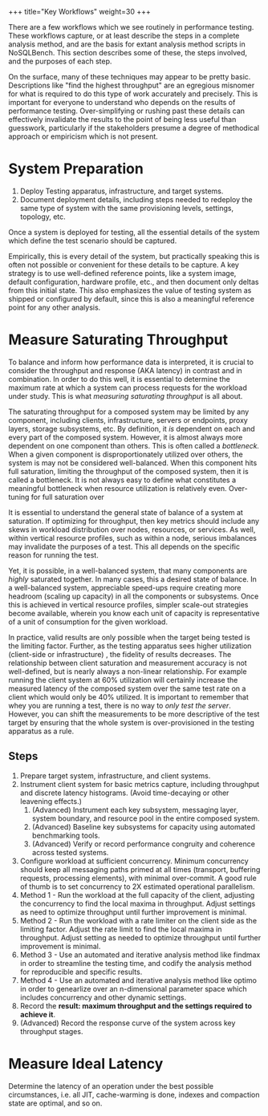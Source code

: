 +++
title="Key Workflows"
weight=30
+++

There are a few workflows which we see routinely in performance testing. These workflows capture,
or at least describe the steps in a complete analysis method, and are the basis for extant analysis
method
scripts in NoSQLBench. This section describes some of these, the steps involved, and the purposes of
each step.

On the surface, many of these techniques may appear to be pretty basic. Descriptions like "find
the highest throughput" are an egregious misnomer for what is required to do this type of work
accurately and precisely. This is important for everyone to understand who depends on the
results of performance testing. Over-simplifying or rushing past these details can effectively
invalidate the results to the point of being less useful than guesswork, particularly if the
stakeholders presume a degree of methodical approach or empiricism which is not present.

# System Preparation

1. Deploy Testing apparatus, infrastructure, and target systems.
2. Document deployment details, including steps needed to redeploy the same type of system with
   the same provisioning levels, settings, topology, etc.

Once a system is deployed for testing, all the essential details of the system which define
the test scenario should be captured.

Empirically, this is every detail of the system, but
practically speaking this is often not possible or convenient for these details to be capture.
A key strategy is to use well-defined reference points, like a system image, default
configuration, hardware profile, etc., and then document only deltas from this initial state.
This also emphasizes the value of testing system as shipped or configured by default, since this
is also a meaningful reference point for any other analysis.

# Measure Saturating Throughput

To balance and inform how performance data is interpreted, it is crucial to consider the
throughput and response (AKA latency) in contrast and in combination. In order to do this well,
it is essential to determine the maximum rate at which a system can process requests for the
workload under study. This is what _measuring saturating throughput_ is all about.

The saturating throughput for a composed system may be limited by any component, including
clients, infrastructure, servers or endpoints, proxy layers, storage subsystems, etc.
By definition, it *is* dependent on each and every part of the composed system. However, it is 
almost always more dependent on one component than others. This is often called a _bottleneck._ 
When a given component is disproportionately utilized over others, the system is may not be considered
well-balanced. When this component hits full saturation, limiting the throughput of the composed
system, then it is called a bottleneck. It is not always easy to define what constitutes a 
meaningful bottleneck when resource utilization is relatively even. Over-tuning for full 
saturation over 

It is essential to understand the general state of balance of a system at saturation. If
optimizing for throughput, then key metrics should include any skews in workload distribution
over nodes, resources, or services. As well, within vertical resource profiles, such as within a 
node, serious imbalances may invalidate the purposes of a test. This all depends on the specific 
reason for running the test.

Yet, it is possible, in a well-balanced system, that many components are _highly_ saturated
together. In many cases, this a desired state of balance. In a well-balanced system,
appreciable speed-ups require creating more headroom (scaling up capacity) in all the components 
or subsystems. Once this is achieved in vertical resource profiles, simpler scale-out 
strategies become available, wherein you know each unit of capacity is representative of a unit of 
consumption for the given workload.


In practice, valid results are only possible when the target being tested is the limiting
factor. Further, as the testing apparatus sees higher utilization (client-side or
infrastructure) , the fidelity of results decreases. The relationship between client saturation
and measurement accuracy is not well-defined, but is nearly always a non-linear relationship.
For example running the client system at 60% utilization will certainly increase the measured
latency of the composed system over the same test rate on a client which would only be 40%
utilized. It is important to remember that whey you are running a test, there is no way to
_only test the server_. However, you can shift the measurements to be more descriptive of the
test target by ensuring that the whole system is over-provisioned in the testing apparatus as a
rule.

## Steps

1. Prepare target system, infrastructure, and client systems.
2. Instrument client system for basic metrics capture, including throughput and discrete latency
   histograms. (Avoid time-decaying or other leavening effects.)
    1. (Advanced) Instrument each key subsystem, messaging layer, system boundary, and resource
       pool in the entire composed system.
    2. (Advanced) Baseline key subsystems for capacity using automated benchmarking tools.
    3. (Advanced) Verify or record performance congruity and coherence across tested systems.
3. Configure workload at sufficient concurrency. Minimum concurrency should keep all
   messaging paths primed at all times (transport, buffering requests, processing elements), with
   minimal over-commit. A good rule of thumb is to set concurrency to 2X estimated operational
   parallelism.
4. Method 1 - Run the workload at the full capacity of the client, adjusting the concurrency to
   find the local maxima in throughput. Adjust settings as need to optimize throughput until
   further improvement is minimal.
5. Method 2 - Run the workload with a rate limiter on the client side as the limiting factor.
   Adjust the rate limit to find the local maxima in throughput. Adjust setting as needed to
   optimize throughput until further improvement is minimal.
6. Method 3 - Use an automated and iterative analysis method like findmax in order to
   streamline the testing time, and codify the analysis method for reproducible and specific
   results.
7. Method 4 - Use an automated and iterative analysis method like optimo in order to genearlize
   over an n-dimensional parameter space which includes concurrency and other dynamic settings.
7. Record the **result: maximum throughput and the settings required to achieve it**.
8. (Advanced) Record the response curve of the system across key throughput stages.

# Measure Ideal Latency

Determine the latency of an operation under the best possible circumstances, i.e. all JIT,
cache-warming is done, indexes and compaction state are optimal, and so on.




